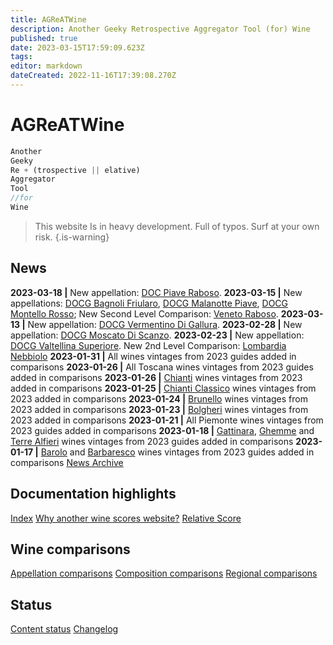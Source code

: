 ```yaml
---
title: AGReATWine
description: Another Geeky Retrospective Aggregator Tool (for) Wine
published: true
date: 2023-03-15T17:59:09.623Z
tags: 
editor: markdown
dateCreated: 2022-11-16T17:39:08.270Z
---
```


# AGReATWine
```javascript
Another
Geeky
Re + (trospective || elative)
Aggregator
Tool 
//for
Wine
```
> This website Is in heavy development. Full of typos. Surf at your own risk.
{.is-warning}

## News
**2023-03-18 |** New appellation: [DOC Piave Raboso](/Appellations/Italy/Veneto/DOC-Piave-Raboso).
**2023-03-15 |** New appellations: [DOCG Bagnoli Friularo](/Appellations/Italy/Veneto/DOCG-Bagnoli-Friularo), [DOCG Malanotte Piave](/Appellations/Italy/Veneto/DOCG-Malanotte-Del-Piave), [DOCG Montello Rosso](/Appellations/Italy/Veneto/DOCG-Montello-Rosso); New Second Level Comparison: [Veneto Raboso](/Appellations/Italy/Veneto/Veneto-Raboso).
**2023-03-13 |** New appellation: [DOCG Vermentino Di Gallura](/Appellations/Italy/Sardegna/DOCG-Vermentino-Di-Gallura).
**2023-02-28 |** New appellation: [DOCG Moscato Di Scanzo](/Appellations/Italy/Lombardia/DOCG-Moscato-Di-Scanzo).
**2023-02-23 |** New appellation: [DOCG Valtellina Superiore](/Appellations/Italy/Lombardia/DOCG-Valtellina-Superiore). New 2nd Level Comparison: [Lombardia Nebbiolo](/Appellations/Italy/Lombardia/Lombardia-Nebbiolo.html) 
**2023-01-31 |** All wines vintages from 2023 guides added in comparisons
**2023-01-26 |** All Toscana wines vintages from 2023 guides added in comparisons
**2023-01-26 |** [Chianti](/Appellations/Italy/Toscana/DOCG-Chianti.html) wines vintages from 2023 added in comparisons
**2023-01-25 |** [Chianti Classico](/Appellations/Italy/Toscana/DOCG-Chianti-Classico.html) wines vintages from 2023 added in comparisons
**2023-01-24 |** [Brunello](/Appellations/Italy/Toscana/DOCG-Brunello-Di-Montalcino.html) wines vintages from 2023 added in comparisons
**2023-01-23 |** [Bolgheri](/Appellations/Italy/Toscana/DOC-Bolgheri.html) wines vintages from 2023 added in comparisons
**2023-01-21 |** All Piemonte wines vintages from 2023 guides added in comparisons
**2023-01-18 |** [Gattinara](/Appellations/Italy/Piemonte/DOCG-Gattinara.html), [Ghemme](/Appellations/Italy/Piemonte/DOCG-Ghemme.html) and [Terre Alfieri](/Appellations/Italy/Piemonte/DOCG-Terre-Alfieri) wines vintages from 2023 guides added in comparisons
**2023-01-17 |** [Barolo](/Appellations/Italy/Piemonte/DOCG-Barolo.html) and [Barbaresco](/Appellations/Italy/Piemonte/DOCG-Barbaresco.html) wines vintages from 2023 guides added in comparisons
[News Archive](/Documentation/news-archive) 

## Documentation highlights
[Index](/Documentation/index)
[Why another wine scores website?](/Documentation/why-this-website)
[Relative Score](/Documentation/relative-score)

## Wine comparisons
[Appellation comparisons](/appellation-comparisons)
[Composition comparisons](/second-level-comparisons)
[Regional comparisons](/third-level-comparisons)

## Status
[Content status](/Documentation/status)
[Changelog](/Documentation/changelog)